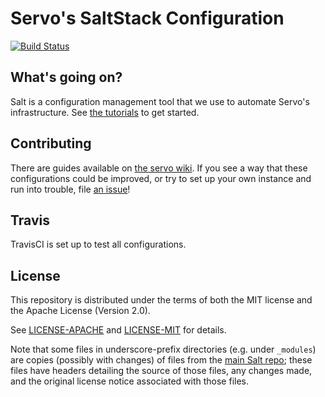 # Servo's SaltStack Configuration

[![Build Status](https://travis-ci.org/servo/saltfs.svg)](https://travis-ci.org/servo/saltfs)

## What's going on?

Salt is a configuration management tool that we use to automate Servo's
infrastructure. See [the tutorials](https://docs.saltstack.com/en/2015.5/topics/tutorials/index.html) to get started.

## Contributing

There are guides available on [the servo wiki](https://github.com/servo/servo/wiki/Buildbot-administration).
If you see a way that these configurations could be improved, or try to set up
your own instance and run into trouble, file [an issue](https://github.com/servo/saltfs/issues/new)!

## Travis

TravisCI is set up to test all configurations.

## License

This repository is distributed under the terms of both the MIT license
and the Apache License (Version 2.0).

See [LICENSE-APACHE](LICENSE-APACHE) and [LICENSE-MIT](LICENSE-MIT) for details.

Note that some files in underscore-prefix directories (e.g. under `_modules`)
are copies (possibly with changes) of files from the
[main Salt repo](https://github.com/saltstack/salt); these files have headers
detailing the source of those files, any changes made, and the original license
notice associated with those files.
